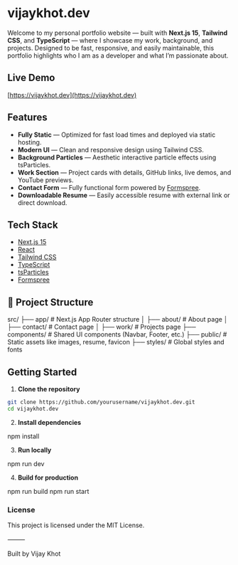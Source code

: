 # vijaykhot.dev

Welcome to my personal portfolio website — built with **Next.js 15**, **Tailwind CSS**, and **TypeScript** — where I showcase my work, background, and projects. Designed to be fast, responsive, and easily maintainable, this portfolio highlights who I am as a developer and what I’m passionate about.

## Live Demo

[https://vijaykhot.dev](https://vijaykhot.dev)

## Features

- **Fully Static** — Optimized for fast load times and deployed via static hosting.
- **Modern UI** — Clean and responsive design using Tailwind CSS.
- **Background Particles** — Aesthetic interactive particle effects using tsParticles.
- **Work Section** — Project cards with details, GitHub links, live demos, and YouTube previews.
- **Contact Form** — Fully functional form powered by [Formspree](https://formspree.io).
- **Downloadable Resume** — Easily accessible resume with external link or direct download.

## Tech Stack

- [Next.js 15](https://nextjs.org/)
- [React](https://react.dev/)
- [Tailwind CSS](https://tailwindcss.com/)
- [TypeScript](https://www.typescriptlang.org/)
- [tsParticles](https://particles.js.org/)
- [Formspree](https://formspree.io/)

## 📁 Project Structure

src/
├── app/                  # Next.js App Router structure
│   ├── about/            # About page
│   ├── contact/          # Contact page
│   ├── work/             # Projects page
├── components/           # Shared UI components (Navbar, Footer, etc.)
├── public/               # Static assets like images, resume, favicon
├── styles/               # Global styles and fonts

##  Getting Started

1. **Clone the repository**

```bash
git clone https://github.com/yourusername/vijaykhot.dev.git
cd vijaykhot.dev
```

2.	**Install dependencies**

npm install

3.	**Run locally**

npm run dev

4.	**Build for production**

npm run build
npm run start


### License

This project is licensed under the MIT License.

⸻

Built by Vijay Khot
